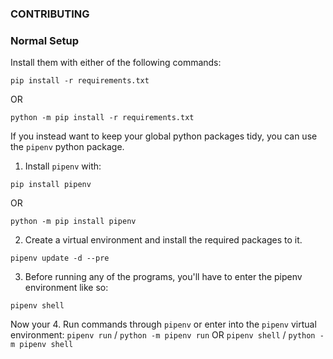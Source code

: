 ### CONTRIBUTING
### Normal Setup
Install them with either of the following commands:
```
pip install -r requirements.txt
```
OR
```
python -m pip install -r requirements.txt
```

If you instead want to keep your global python packages tidy, you can use the
`pipenv` python package.
1. Install `pipenv` with:
```
pip install pipenv
```
OR
```
python -m pip install pipenv
```
2. Create a virtual environment and install the required packages to it.
```
pipenv update -d --pre
```
3. Before running any of the programs, you'll have to enter the pipenv
environment like so:
```
pipenv shell
```
Now your
4. Run commands through `pipenv` or enter into the `pipenv` virtual environment:
`pipenv run` / `python -m pipenv run` OR `pipenv shell` /
`python -m pipenv shell`